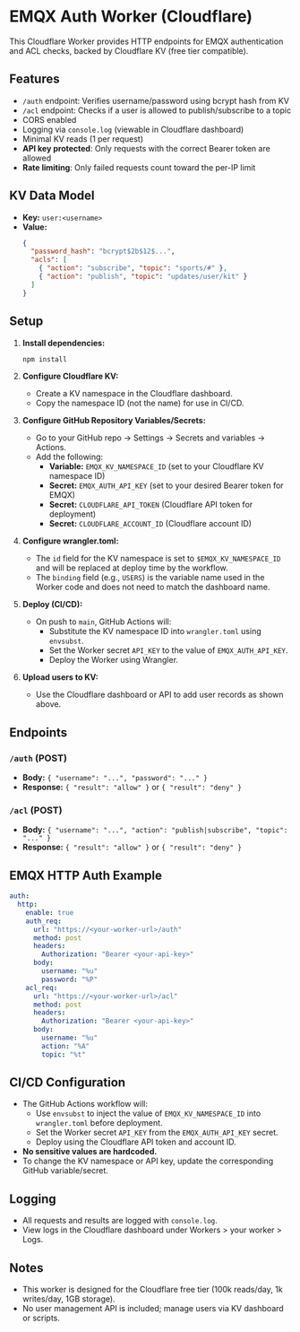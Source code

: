 # EMQX Auth Worker (Cloudflare)

This Cloudflare Worker provides HTTP endpoints for EMQX authentication and ACL checks, backed by Cloudflare KV (free tier compatible).

## Features
- `/auth` endpoint: Verifies username/password using bcrypt hash from KV
- `/acl` endpoint: Checks if a user is allowed to publish/subscribe to a topic
- CORS enabled
- Logging via `console.log` (viewable in Cloudflare dashboard)
- Minimal KV reads (1 per request)
- **API key protected**: Only requests with the correct Bearer token are allowed
- **Rate limiting**: Only failed requests count toward the per-IP limit

## KV Data Model
- **Key:** `user:<username>`
- **Value:**
  ```json
  {
    "password_hash": "bcrypt$2b$12$...",
    "acls": [
      { "action": "subscribe", "topic": "sports/#" },
      { "action": "publish", "topic": "updates/user/kit" }
    ]
  }
  ```

## Setup

1. **Install dependencies:**
   ```sh
   npm install
   ```

2. **Configure Cloudflare KV:**
   - Create a KV namespace in the Cloudflare dashboard.
   - Copy the namespace ID (not the name) for use in CI/CD.

3. **Configure GitHub Repository Variables/Secrets:**
   - Go to your GitHub repo → Settings → Secrets and variables → Actions.
   - Add the following:
     - **Variable:** `EMQX_KV_NAMESPACE_ID` (set to your Cloudflare KV namespace ID)
     - **Secret:** `EMQX_AUTH_API_KEY` (set to your desired Bearer token for EMQX)
     - **Secret:** `CLOUDFLARE_API_TOKEN` (Cloudflare API token for deployment)
     - **Secret:** `CLOUDFLARE_ACCOUNT_ID` (Cloudflare account ID)

4. **Configure wrangler.toml:**
   - The `id` field for the KV namespace is set to `$EMQX_KV_NAMESPACE_ID` and will be replaced at deploy time by the workflow.
   - The `binding` field (e.g., `USERS`) is the variable name used in the Worker code and does not need to match the dashboard name.

5. **Deploy (CI/CD):**
   - On push to `main`, GitHub Actions will:
     - Substitute the KV namespace ID into `wrangler.toml` using `envsubst`.
     - Set the Worker secret `API_KEY` to the value of `EMQX_AUTH_API_KEY`.
     - Deploy the Worker using Wrangler.

6. **Upload users to KV:**
   - Use the Cloudflare dashboard or API to add user records as shown above.

## Endpoints

### `/auth` (POST)
- **Body:** `{ "username": "...", "password": "..." }`
- **Response:** `{ "result": "allow" }` or `{ "result": "deny" }`

### `/acl` (POST)
- **Body:** `{ "username": "...", "action": "publish|subscribe", "topic": "..." }`
- **Response:** `{ "result": "allow" }` or `{ "result": "deny" }`

## EMQX HTTP Auth Example

```yaml
auth:
  http:
    enable: true
    auth_req:
      url: "https://<your-worker-url>/auth"
      method: post
      headers:
        Authorization: "Bearer <your-api-key>"
      body:
        username: "%u"
        password: "%P"
    acl_req:
      url: "https://<your-worker-url>/acl"
      method: post
      headers:
        Authorization: "Bearer <your-api-key>"
      body:
        username: "%u"
        action: "%A"
        topic: "%t"
```

## CI/CD Configuration

- The GitHub Actions workflow will:
  - Use `envsubst` to inject the value of `EMQX_KV_NAMESPACE_ID` into `wrangler.toml` before deployment.
  - Set the Worker secret `API_KEY` from the `EMQX_AUTH_API_KEY` secret.
  - Deploy using the Cloudflare API token and account ID.
- **No sensitive values are hardcoded.**
- To change the KV namespace or API key, update the corresponding GitHub variable/secret.

## Logging
- All requests and results are logged with `console.log`.
- View logs in the Cloudflare dashboard under Workers > your worker > Logs.

## Notes
- This worker is designed for the Cloudflare free tier (100k reads/day, 1k writes/day, 1GB storage).
- No user management API is included; manage users via KV dashboard or scripts. 